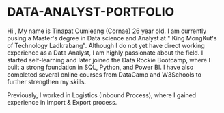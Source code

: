 # DATA-ANALYST-PORTFOLIO
Hi , My name is Tinapat Oumleang (Cornae) 26 year old. I am currently pusing a Master's degree in Data science and Analyst at
" King MongKut's of Technology Ladkrabang".
Although I do not yet have direct working experience as a Data Analyst, I am highly passionate about the field. I started self-learning and later joined the Data Rockie Bootcamp, where I built a strong foundation in SQL, Python, and Power BI. I have also completed several online courses from DataCamp and W3Schools to further strengthen my skills.

Previously, I worked in Logistics (Inbound Process), where I gained experience in Import & Export process.
